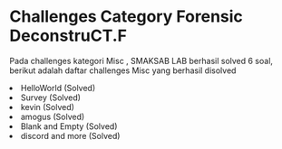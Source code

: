 # Challenges Category Forensic DeconstruCT.F

<p> Pada challenges kategori Misc , SMAKSAB LAB berhasil solved 6 soal, berikut adalah daftar challenges Misc yang berhasil disolved </p>
<li> HelloWorld (Solved) </li>
<li> Survey (Solved) </li>
<li> kevin (Solved) </li>
<li> amogus (Solved) </li>
<li> Blank and Empty (Solved) </li>
<li> discord and more (Solved) </li>
